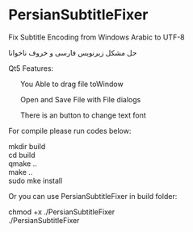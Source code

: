 # PersianSubtitleFixer
Fix Subtitle Encoding from Windows Arabic to UTF-8

حل مشکل زیرنویس فارسی و خروف ناخوانا

Qt5
Features:
<ul>You Able to drag file toWindow </ul>
<ul> Open and Save File with File dialogs </ul>
<ul> There is an button to change text font </ul>

For compile please run codes below:

mkdir build <br>
cd build <br>
qmake .. <br>
make .. <br>
sudo mke install  <br>


Or you can use PersianSubtitleFixer in build folder: <br>

chmod +x ./PersianSubtitleFixer <br>
./PersianSubtitleFixer <br>


